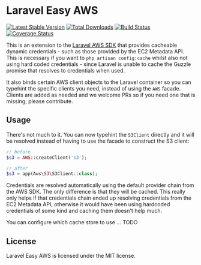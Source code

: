 # Laravel Easy AWS

[![Latest Stable Version](https://poser.pugx.org/healthengine/laravel-easy-aws/version)](https://packagist.org/packages/healthengine/laravel-easy-aws)
[![Total Downloads](https://poser.pugx.org/healthengine/laravel-easy-aws/downloads)](https://packagist.org/packages/healthengine/laravel-easy-aws)
[![Build Status](https://travis-ci.com/HealthEngineAU/laravel-easy-aws.svg?branch=master)](https://travis-ci.com/HealthEngineAU/laravel-easy-aws)
[![Coverage Status](https://coveralls.io/repos/github/HealthEngineAU/laravel-easy-aws/badge.svg?branch=master)](https://coveralls.io/github/HealthEngineAU/laravel-easy-aws?branch=master)

This is an extension to the [Laravel AWS SDK](https://github.com/aws/aws-sdk-php-laravel) that provides cacheable
dynamic credentials - such as those provided by the EC2 Metadata API. This is necessary if you want to
`php artisan config:cache` whilst also not using hard coded credentials - since Laravel is unable to cache the Guzzle
promise that resolves to credentials when used.

It also binds certain AWS client objects to the Laravel container so you can typehint the specific clients you need,
instead of using the `AWS` facade. Clients are added as needed and we welcome PRs so if you need one that is missing,
please contribute.

## Usage

There's not much to it. You can now typehint the `S3Client` directly and it will be resolved instead of having to use
the facade to construct the S3 client:

```php
// before
$s3 = AWS::createClient('s3');

// after
$s3 = app(Aws\S3\S3Client::class);
```

Credentials are resolved automatically using the default provider chain from the AWS SDK. The only difference is that
they will be cached. This really only helps if that credentials chain ended up resolving credentials from the EC2
Metadata API, otherwise it would have been using hardcoded credentials of some kind and caching them doesn't help much.

You can configure which cache store to use ... TODO

## License

Laravel Easy AWS is licensed under the MIT license.

